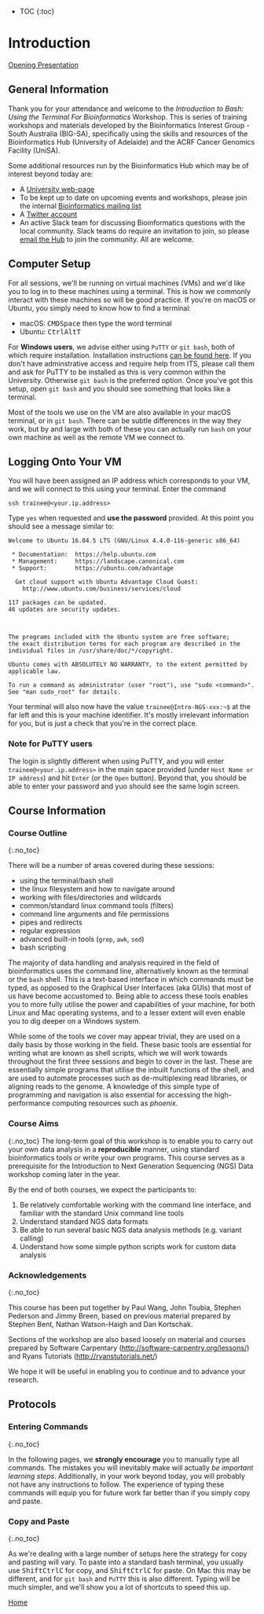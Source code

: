 * TOC
{:toc}

# Introduction

[Opening Presentation](https://gitpitch.com/BIG-SA/BASH-Intro-2018/)

## General Information

Thank you for your attendance and welcome to the *Introduction to Bash: Using the Terminal For Bioinformatics* Workshop.
This is series of training workshops and materials developed by the Bioinformatics Interest Group - South Australia (BIG-SA), specifically using the skills and resources of the Bioinformatics Hub (University of Adelaide) and the ACRF Cancer Genomics Facility (UniSA).

Some additional resources run by the Bioinformatics Hub which may be of interest beyond today are:

- A [University web-page](http://www.adelaide.edu.au/bioinformatics-hub/)
- To be kept up to date on upcoming events and workshops, please join the internal [Bioinformatics mailing list](http://list.adelaide.edu.au/mailman/listinfo/bioinfo)
- A [Twitter account](https://twitter.com/UofABioinfoHub/)
- An active Slack team for discussing Bioinformatics questions with the local community. Slack teams do require an invitation to join, so please [email the Hub](mailto:bioinf_hub@adelaide.edu.au) to join the community. All are welcome.

## Computer Setup

For all sessions, we'll be running on virtual machines (VMs) and we'd like you to log in to these machines using a terminal.
This is how we commonly interact with these machines so will be good practice.
If you're on macOS or Ubuntu, you simply need to know how to find a terminal:

- macOS: <kbd>CMD</kbd><kbd>Space</kbd> then type the word terminal
- Ubuntu: <kbd>Ctrl</kbd><kbd>Alt</kbd><kbd>T</kbd>

For **Windows users**, we advise either using `PuTTY` or `git bash`, both of which require installation.
Installation instructions [can be found here](../install/windowsInstall.md).
If you don't have adminstrative access and require help from ITS, please call them and ask for PuTTY to be installed as this is very common within the University.
Otherwise `git bash` is the preferred option.
Once you've got this setup, open `git bash` and you should see something that looks like a terminal.

Most of the tools we use on the VM are also available in your macOS terminal, or in `git bash`.
There can be subtle differences in the way they work, but by and large with both of these you can actually run `bash` on your own machine as well as the remote VM we connect to.


## Logging Onto Your VM

You will have been assigned an IP address which corresponds to your VM, and we will connect to this using your terminal.
Enter the command

```
ssh trainee@<your.ip.address>
```

Type `yes` when requested and **use the password** provided.
At this point you should see a message similar to:

```
Welcome to Ubuntu 16.04.5 LTS (GNU/Linux 4.4.0-116-generic x86_64)

 * Documentation:  https://help.ubuntu.com
 * Management:     https://landscape.canonical.com
 * Support:        https://ubuntu.com/advantage

  Get cloud support with Ubuntu Advantage Cloud Guest:
    http://www.ubuntu.com/business/services/cloud

117 packages can be updated.
46 updates are security updates.



The programs included with the Ubuntu system are free software;
the exact distribution terms for each program are described in the
individual files in /usr/share/doc/*/copyright.

Ubuntu comes with ABSOLUTELY NO WARRANTY, to the extent permitted by
applicable law.

To run a command as administrator (user "root"), use "sudo <command>".
See "man sudo_root" for details.

```

Your terminal will also now have the value `trainee@Intro-NGS-xxx:~$` at the far left and this is your machine identifier.
It's mostly irrelevant information for you, but is just a check that you're in the correct place.

### Note for PuTTY users

The login is slightly different when using PuTTY, and you will enter `trainee@<your.ip.address>` in the main space provided (under `Host Name or IP address`) and hit `Enter` (or the `Open` button).
Beyond that, you should be able to enter your password and yuo should see the same login screen.


## Course Information

### Course Outline
{:.no_toc}

There will be a number of areas covered during these sessions:

- using the terminal/bash shell
- the linux filesystem and how to navigate around
- working with files/directories and wildcards
- common/standard linux command tools (filters)
- command line arguments and file permissions
- pipes and redirects
- regular expression
- advanced built-in tools (`grep`, `awk`, `sed`)
- bash scripting

The majority of data handling and analysis required in the field of bioinformatics uses the command line, alternatively known as the terminal or the `bash` shell.
This is a text-based interface in which commands must be typed, as opposed to the Graphical User Interfaces (aka GUIs) that most of us have become accustomed to.
Being able to access these tools enables you to more fully utilise the power and capabilities of your machine, for both Linux and Mac operating systems, and to a lesser extent will even enable you to dig deeper on a Windows system.

While some of the tools we cover may appear trivial, they are used on a daily basis by those working in the field.
These basic tools are essential for writing what are known as shell scripts, which we will work towards throughout the first three sessions and begin to cover in the last.
These are essentially simple programs that utilise the inbuilt functions of the shell, and are used to automate processes such as de-multiplexing read libraries, or aligning reads to the genome.
A knowledge of this simple type of programming and navigation is also essential for accessing the high-performance computing resources such as *phoenix*.

### Course Aims
{:.no_toc}
The long-term goal of this workshop is to enable you to carry out your own data analysis in a **reproducible** manner, using standard bioinformatics tools or write your own programs.
This course serves as a prerequisite for the Introduction to Next Generation Sequencing (NGS) Data workshop coming later in the year.

By the end of both courses, we expect the participants to:
1. Be relatively comfortable working with the command line interface, and familiar with the standard Unix command line tools
2. Understand standard NGS data formats
3. Be able to run several basic NGS data analysis methods (e.g. variant calling)
4. Understand how some simple python scripts work for custom data analysis

### Acknowledgements
{:.no_toc}

This course has been put together by Paul Wang, John Toubia, Stephen Pederson and Jimmy Breen, based on previous material prepared by Stephen Bent, Nathan Watson-Haigh and Dan Kortschak.

Sections of the workshop are also based loosely on material and courses prepared
by Software Carpentary (http://software-carpentry.org/lessons/) and Ryans Tutorials
(http://ryanstutorials.net/)

We hope it will be useful in enabling you to continue and to advance your research.

## Protocols

### Entering Commands
{:.no_toc}

In the following pages, we **strongly encourage** you to manually type all commands.
The mistakes you will inevitably make will actually *be important learning steps*.
Additionally, in your work beyond today, you will probably not have any instructions to follow.
The experience of typing these commands will equip you for future work far better than if you simply copy and paste.

### Copy and Paste
{:.no_toc}

As we're dealing with a large number of setups here the strategy for copy and pasting will vary.
To paste into a standard bash terminal, you usually use <kbd>Shift</kbd><kbd>Ctrl</kbd><kbd>C</kbd> for copy, and <kbd>Shift</kbd><kbd>Ctrl</kbd><kbd>C</kbd> for paste.
On Mac this may be different, and for `git bash` and `PuTTY` this is also different.
Typing will be much simpler, and we'll show you a lot of shortcuts to speed this up.


[Home](https://big-sa.github.io/BASH-Intro-2018/)
